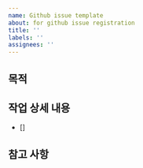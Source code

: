 ```yaml
---
name: Github issue template
about: for github issue registration
title: ''
labels: ''
assignees: ''
---
```


## 목적

>

## 작업 상세 내용

- []
  >

## 참고 사항
